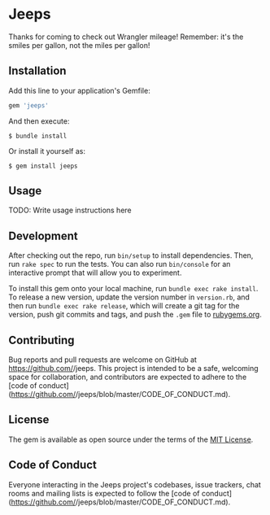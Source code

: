 # Jeeps

Thanks for coming to check out Wrangler mileage! Remember: it's the smiles per gallon, not the miles per gallon!

## Installation

Add this line to your application's Gemfile:

```ruby
gem 'jeeps'
```

And then execute:

    $ bundle install

Or install it yourself as:

    $ gem install jeeps

## Usage

TODO: Write usage instructions here

## Development

After checking out the repo, run `bin/setup` to install dependencies. Then, run `rake spec` to run the tests. You can also run `bin/console` for an interactive prompt that will allow you to experiment.

To install this gem onto your local machine, run `bundle exec rake install`. To release a new version, update the version number in `version.rb`, and then run `bundle exec rake release`, which will create a git tag for the version, push git commits and tags, and push the `.gem` file to [rubygems.org](https://rubygems.org).

## Contributing

Bug reports and pull requests are welcome on GitHub at https://github.com/<github username>/jeeps. This project is intended to be a safe, welcoming space for collaboration, and contributors are expected to adhere to the [code of conduct](https://github.com/<github username>/jeeps/blob/master/CODE_OF_CONDUCT.md).


## License

The gem is available as open source under the terms of the [MIT License](https://opensource.org/licenses/MIT).

## Code of Conduct

Everyone interacting in the Jeeps project's codebases, issue trackers, chat rooms and mailing lists is expected to follow the [code of conduct](https://github.com/<github username>/jeeps/blob/master/CODE_OF_CONDUCT.md).
